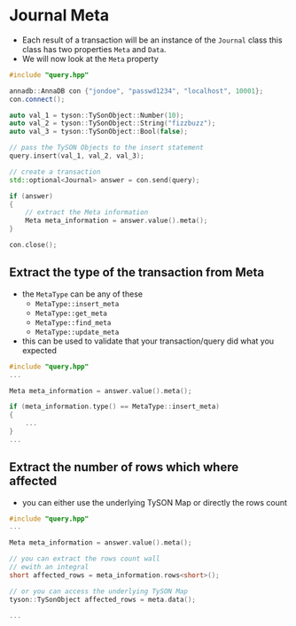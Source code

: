 # Journal Meta
- Each result of a transaction will be an instance of the `Journal` class this class
has two properties `Meta` and `Data`.
- We will now look at the `Meta` property
```c++
#include "query.hpp"

annadb::AnnaDB con {"jondoe", "passwd1234", "localhost", 10001};
con.connect();

auto val_1 = tyson::TySonObject::Number(10);
auto val_2 = tyson::TySonObject::String("fizzbuzz");
auto val_3 = tyson::TySonObject::Bool(false);

// pass the TySON Objects to the insert statement
query.insert(val_1, val_2, val_3);

// create a transaction
std::optional<Journal> answer = con.send(query);

if (answer) 
{
    // extract the Meta information
    Meta meta_information = answer.value().meta();
}

con.close();
```

## Extract the type of the transaction from Meta
- the `MetaType` can be any of these 
  - `MetaType::insert_meta`
  - `MetaType::get_meta`
  - `MetaType::find_meta`
  - `MetaType::update_meta`
- this can be used to validate that your transaction/query did what you expected
```c++
#include "query.hpp"
...

Meta meta_information = answer.value().meta();

if (meta_information.type() == MetaType::insert_meta)
{
    ...
}
...
```

## Extract the number of rows which where affected
- you can either use the underlying TySON Map or directly the rows count
```c++
#include "query.hpp"
...

Meta meta_information = answer.value().meta();

// you can extract the rows count wall
// ewith an integral
short affected_rows = meta_information.rows<short>();

// or you can access the underlying TySON Map
tyson::TySonObject affected_rows = meta.data();

...
```
